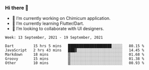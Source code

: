 ### Hi there 👋

<!--
**devcat37/devcat37** is a ✨ _special_ ✨ repository because its `README.md` (this file) appears on your GitHub profile.-->


- 🔭 I’m currently working on Chimicum application.
- 🌱 I’m currently learning Flutter/Dart.
- 👯 I’m looking to collaborate with UI designers.
<!-- - 🤔 I’m looking for help with ... -->

<!--START_SECTION:waka-->
```text
Week: 13 September, 2021 - 19 September, 2021

Dart         15 hrs 5 mins   ████████████████████░░░░░   80.15 % 
JavaScript   2 hrs 43 mins   ███▓░░░░░░░░░░░░░░░░░░░░░   14.45 % 
Markdown     18 mins         ▒░░░░░░░░░░░░░░░░░░░░░░░░   01.68 % 
Groovy       15 mins         ▒░░░░░░░░░░░░░░░░░░░░░░░░   01.38 % 
Other        10 mins         ▒░░░░░░░░░░░░░░░░░░░░░░░░   00.93 % 
```
<!--END_SECTION:waka-->
